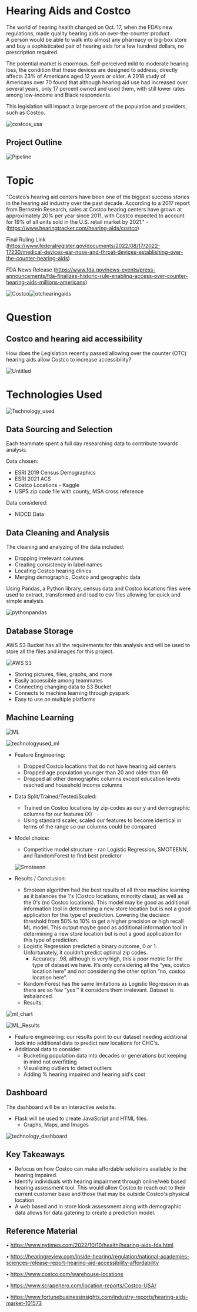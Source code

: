 # Hearing Aids and Costco 

The world of hearing health changed on Oct. 17, when the FDA’s new regulations, made quality hearing aids an over-the-counter product.  
A person would be able to walk into almost any pharmacy or big-box store and buy a sophisticated pair of hearing aids for a few hundred 
dollars, no prescription required.

The potential market is enormous. Self-perceived mild to moderate hearing loss, the condition that these devices are designed to address,
directly affects 23% of Americans aged 12 years or older. A 2018 study of Americans over 70 found that although hearing aid use had 
increased over several years, only 17 percent owned and used them, with still lower rates among low-income and Black respondents.

This legislation will impact a large percent of the 
population and providers, such as Costco.
                

![costcos_usa](https://user-images.githubusercontent.com/107228424/201243488-2323e73e-da2a-40cb-88d7-cd1250a7e45b.jpg)




## Project Outline

![Pipeline](https://user-images.githubusercontent.com/106329824/199831320-92068c49-9c88-4a62-8ea3-e39746a44c0d.png)



# Topic
"Costco’s hearing aid centers have been one of the biggest success stories in the hearing aid industry over the past decade. According to 
a 2017 report from Bernstein Research, sales at Costco hearing centers have grown at approximately 20% per year since 2011, with Costco 
expected   to account for 19% of all units sold in the U.S. retail market by 2021." - (https://www.hearingtracker.com/hearing-aids/costco)

Final Ruling Link
(https://www.federalregister.gov/documents/2022/08/17/2022-17230/medical-devices-ear-nose-and-throat-devices-establishing-over-the-counter-hearing-aids)

FDA News Release
(https://www.fda.gov/news-events/press-announcements/fda-finalizes-historic-rule-enabling-access-over-counter-hearing-aids-millions-americans)

![Costco](https://user-images.githubusercontent.com/106329824/198686685-262efbd1-3de0-4bf0-88a5-2c8d7df4ffd9.png)![otchearingaids](https://user-images.githubusercontent.com/106329824/199606602-171e9107-1f56-42ec-9bdd-1b2b28147a59.jpg)  



# Question
## Costco and hearing aid accessibility
How does the Legislation recently passed allowing over the counter (OTC) hearing aids allow Costco to increase accessibility?



![Untitled](https://user-images.githubusercontent.com/107228424/201964230-0c41b4d6-5ae1-49a5-af6a-ba3b9a9eb836.jpg)



# Technologies Used

![Technology_used](https://user-images.githubusercontent.com/107228424/202284810-4f04ba3e-b547-4553-8726-2f505ed656bd.jpg)


## Data Sourcing and Selection
Each teammate spent a full day researching data to contribute towards analysis. 

Data chosen: 
* ESRI 2019 Census Demographics
* ESRI 2021 ACS
* Costco Locations - Kaggle
* USPS zip code file with county, MSA cross reference

Data considered: 
* NIDCD Data


## Data Cleaning and Analysis
The cleaning and analyzing of the data included:
* Dropping irrelevant columns
* Creating consistency in label names
* Locating Costco hearing clinics
* Merging demographic, Costco and geographic data 

Using Pandas, a Python library, census data and Costco locations files were used to extract, transformed and load to csv 
files allowing for quick and simple analysis.


![pythonpandas](https://user-images.githubusercontent.com/106329824/198712252-15bc5708-b21f-42c9-962d-f5e414c02b97.jpg)



## Database Storage
AWS S3 Bucket has all the requirements for this analysis and will be used to store all the files and images for this project.

![AWS S3](https://user-images.githubusercontent.com/106329824/198686111-b3f238c1-1930-44ac-9c12-cb1bc2f3882d.jpg)


* Storing pictures, files, graphs, and more
* Easily accessible among teammates
* Connecting changing data to S3 Bucket
* Connects to machine learning through pyspark
* Easy to use on multiple platforms



## Machine Learning
![ML](https://user-images.githubusercontent.com/106329824/198689906-7dbebcf9-14e0-456e-b50f-7dab7ee06345.jpg)


![technologyused_ml](https://user-images.githubusercontent.com/107228424/202281901-9b4e893a-7795-44ac-bfa5-e61566cb949b.jpg)


* Feature Engineering:
  - Dropped Costco locations that do not have hearing aid centers
  - Dropped age population younger than 20 and older than 69
  - Dropped all other demographic columns except education levels reached and household income columns  
 
* Data Split/Trained/Tested/Scaled:
  - Trained on Costco locations by zip-codes as our y and demographic columns for our features (X)
  - Using standard scaler, scaled our features to become identical in terms of the range so our columns could be compared

* Model choice:     
  * Competitive model structure - ran Logistic Regression, SMOTEENN, and RandomForest to find best predictor
  
  ![Smoteenn](https://user-images.githubusercontent.com/107228424/201185080-a5ca6f16-cc75-4fff-ba4b-1615ca6083b6.jpg)

* Results / Conclusion:
  - Smoteen algorithm had the best results of all three machine learning as it balances the 1's (Costco locations, minority class), 
    as well as the 0's (no Costco locations). This model may be good as additional information tool in determining a new store 
    location but is not a good application for this type of prediction.  Lowering the decision threshold from 50% to 10% to get a 
    higher precision or high recall ML model. This output maybe good as additional information tool in determining a new store location 
    but is not a good application for this type of prediction.
  - Logistic Regression predicted a binary outcome, 0 or 1. Unfortunately, it couldn’t predict optimal zip codes.
    + Accuracy: .98, although is very high, this a poor metric for the type of dataset we have. It’s only considering all the “yes, 
    costco location here” and not considering the other option “no, costco location here”.
  - Random Forest has the same limitations as Logistic Regression in as there are so few "yes'" it considers them irrelevant.  Dataset is
    imbalanced.
  - Results:

![ml_chart](https://user-images.githubusercontent.com/107228424/202288147-5d5660af-8bf2-479a-8cb2-e363a4e71052.jpg)

  
   ![ML_Results](https://user-images.githubusercontent.com/107228424/200046000-230dd27f-511d-4f92-811c-43c779d8c4cb.jpg) 
    
  - Feature engineering: our results point to our dataset needing additional look into additional data to predict new locations for CHC's.  
  - Additional data to consider:
    + Bucketing population data into decades or generations but keeping in mind not overfitting
    + Visualizing outliers to detect outliers
    + Adding % hearing impaired and hearing aid's cost
 

## Dashboard

The dashboard will be an interactive website. 
* Flask will be used to create JavaScript and HTML files.
  * Graphs, Maps, and Images

![technology_dashboard](https://user-images.githubusercontent.com/107228424/202287938-fe94cc5f-5017-4e37-be4c-0c353c85c4c1.jpg)

 
 
## Key Takeaways

* Refocus on how Costco can make affordable solutioins available to the hearing impaired.  
* Identify individuals with hearing impairment through online/web based hearing assessment tool. This would allow Costco to reach out to 
  their current customer base and those that may be outside Costco's physical location.  
* A web based and in store kiosk assessment along with demographic data allows for data gatering to create a prediction model. 

## Reference Material
•	https://www.nytimes.com/2022/10/10/health/hearing-aids-fda.html

•	https://hearingreview.com/inside-hearing/regulation/national-academies-sciences-release-report-hearing-aid-accessibility-affordability 

•	https://www.costco.com/warehouse-locations
 
•	https://www.scrapehero.com/location-reports/Costco-USA/

•	https://www.fortunebusinessinsights.com/industry-reports/hearing-aids-market-101573

